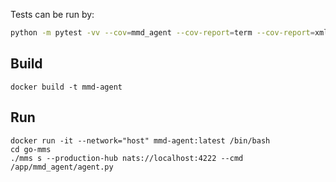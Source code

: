 Tests can be run by:

```bash
python -m pytest -vv --cov=mmd_agent --cov-report=term --cov-report=xml

```

## Build
```
docker build -t mmd-agent

```
## Run
```
docker run -it --network="host" mmd-agent:latest /bin/bash
cd go-mms
./mms s --production-hub nats://localhost:4222 --cmd /app/mmd_agent/agent.py 
```